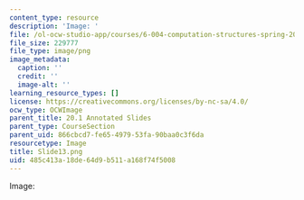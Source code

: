 ```yaml
---
content_type: resource
description: 'Image: '
file: /ol-ocw-studio-app/courses/6-004-computation-structures-spring-2017/485c413a18de64d9b511a168f74f5008_Slide13.png
file_size: 229777
file_type: image/png
image_metadata:
  caption: ''
  credit: ''
  image-alt: ''
learning_resource_types: []
license: https://creativecommons.org/licenses/by-nc-sa/4.0/
ocw_type: OCWImage
parent_title: 20.1 Annotated Slides
parent_type: CourseSection
parent_uid: 866cbcd7-fe65-4979-53fa-90baa0c3f6da
resourcetype: Image
title: Slide13.png
uid: 485c413a-18de-64d9-b511-a168f74f5008
---
```

Image: 